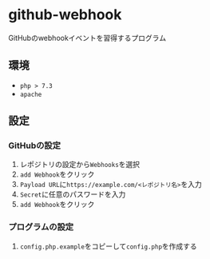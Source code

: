 # github-webhook
GitHubのwebhookイベントを習得するプログラム

## 環境
- `php > 7.3`
- `apache`

## 設定
### GitHubの設定
1. レポジトリの設定から`Webhooks`を選択
2. `add Webhook`をクリック
3. `Payload URL`に`https://example.com/<レポジトリ名>`を入力
4. `Secret`に任意のパスワードを入力
5. `add Webhook`をクリック

### プログラムの設定
1. `config.php.example`をコピーして`config.php`を作成する
